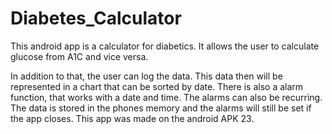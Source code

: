 # Diabetes_Calculator

This android app is a calculator for diabetics. It allows the user to calculate glucose from A1C and vice versa.

In addition to that, the user can log the data. This data then will be represented in a chart that can be sorted by date. There is also a alarm function, that works with a date and time. The alarms can also be recurring. The data is stored in the phones memory and the alarms will still be set if the app closes. This app was made on the android APK 23.
